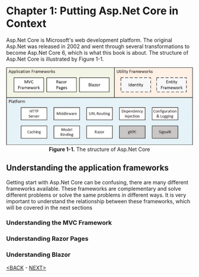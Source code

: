 # Chapter 1: Putting Asp.Net Core in Context

Asp.Net Core is Microsoft's web development platform. The original Asp.Net was released in 2002 and went through several transformations to become Asp.Net Core 6, which is what this book is about. The structure of Asp.Net Core is illustrated by Figure 1-1.

<p align="center">
    <img src="pictures/Figure 1-1.png" /><br />
    <b>Figure 1-1.</b> The structure of Asp.Net Core
</p>  

## Understanding the application frameworks

Getting start with Asp.Net Core can be confusing, there are many different frameworks available. These frameworks are complementary and solve different problems or solve the same problems in different ways. It is very important to understand the relationship between these frameworks, which will be covered in the next sections

<!--
# Chapter 1: Putting Asp.Net Core in Context
## Understanding the application frameworks
-->

### Understanding the MVC Framework
### Understanding Razor Pages
### Understanding Blazor

[<BACK](00-Content.md) - [NEXT>](00-putting-asp-net-c-i-context.md)
